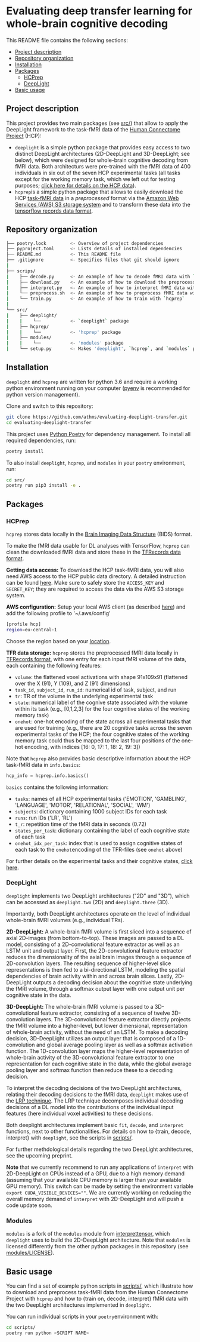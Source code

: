 # Evaluating deep transfer learning for whole-brain cognitive decoding

This README file contains the following sections:
- [Project description](#Project-description)
- [Repository organization](#Repository-organization)
- [Installation](#Installation)
- [Packages](#Packages)
    - [HCPrep](#HCPrep)
    - [DeepLight](#DeepLight)
- [Basic usage](#Basic-usage)


## Project description

This project provides two main packages (see [src/](src/)) that allow to apply the DeepLight framework to the task-fMRI data of the [Human Connectome Project](http://www.humanconnectomeproject.org) (HCP): 
- `deeplight` is a simple python package that provides easy access to two distinct DeepLight architectures (2D-DeepLight and 3D-DeepLight; see below), which were designed for whole-brain cognitive decoding from fMRI data. Both architecturs were pre-trained with the fMRI data of 400 individuals in six out of the seven HCP experimental tasks (all tasks except for the working memory task, which we left out for testing purposes; [click here for details on the HCP data](https://www.sciencedirect.com/science/article/abs/pii/S1053811913005272?via%3Dihub)). 
- `hcprep`is a simple python package that allows to easily download the HCP [task-fMRI data](https://www.humanconnectome.org/study/hcp-young-adult/project-protocol/task-fmri) in a *preprocessed* format via the [Amazon Web Services (AWS) S3 storage system](https://www.humanconnectome.org/study/hcp-young-adult/article/hcp-s1200-release-now-available-amazon-web-services) and to transform these data into the [tensorflow records data format](https://www.tensorflow.org/tutorials/load_data/tfrecord).



## Repository organization

```bash
├── poetry.lock         <- Overview of project dependencies
├── pyproject.toml      <- Lists details of installed dependencies
├── README.md           <- This README file
├── .gitignore          <- Specifies files that git should ignore
|
├── scrips/
|    ├── decode.py      <- An example of how to decode fMRI data with `deeplight`
|    ├── download.py    <- An example of how to download the preprocessed HCP fMRI data with `hcprep`
|    ├── interpret.py   <- An example of how to interpret fMRI data with `deeplight`
|    └── preprocess.sh  <- An example of how to preprocess fMRI data with `hcprep`
|    └── train.py       <- An example of how to train with `hcprep`
|
└── src/
|    ├── deeplight/
|    |    └──           <- `deeplight` package
|    ├── hcprep/
|    |    └──           <- 'hcprep' package
|    ├── modules/
|    |    └──           <- 'modules' package
|    └── setup.py       <- Makes 'deeplight', `hcprep`, and `modules` pip-installable (pip install -e .)  
```


## Installation
`deeplight` and `hcprep` are written for python 3.6 and require a working python environment running on your computer ([pyenv](https://github.com/pyenv/pyenv) is recommended for python version management).

Clone and switch to this repository:
```bash
git clone https://github.com/athms/evaluating-deeplight-transfer.git
cd evaluating-deeplight-transfer
```

This project uses [Python Poetry](https://python-poetry.org/) for dependency management. To install all required dependencies, run:
```bash
poetry install
```

To also install `deeplight`, `hcprep`, and `modules` in your `poetry` environment, run:
```bash
cd src/
poetry run pip3 install -e .
```


## Packages

### HCPrep
`hcprep` stores data locally in the [Brain Imaging Data Structure](https://bids.neuroimaging.io) (BIDS) format.

To make the fMRI data usable for DL analyses with TensorFlow, `hcprep` can clean the downloaded fMRI data and store these in the [TFRecords data format](https://www.tensorflow.org/tutorials/load_data/tfrecord).  

**Getting data access:**
To download the HCP task-fMRI data, you will also need AWS access to the HCP public data directory. A detailed instruction can be found [here](https://wiki.humanconnectome.org/display/PublicData/How+To+Connect+to+Connectome+Data+via+AWS). Make sure to safely store the `ACCESS_KEY` and `SECRET_KEY`; they are required to access the data via the AWS S3 storage system. 

**AWS configuration:**
Setup your local AWS client (as described [here](https://docs.aws.amazon.com/cli/latest/userguide/cli-configure-files.html)) and add the following profile to '~/.aws/config'

```bash
[profile hcp]
region=eu-central-1
```
Choose the region based on your [location](https://docs.aws.amazon.com/AmazonRDS/latest/UserGuide/Concepts.RegionsAndAvailabilityZones.html).

**TFR data storage:**
`hcprep` stores the preprocessed fMRI data locally in [TFRecords format](https://www.tensorflow.org/tutorials/load_data/tfrecord), with one entry for each input fMRI volume of the data, each containing the following features:
- `volume`: the flattened voxel activations with shape 91x109x91 (flattened over the X (91), Y (109), and Z (91) dimensions)
- `task_id`, `subject_id`, `run_id`: numerical id of task, subject, and run
- `tr`: TR of the volume in the underlying experimental task
- `state`: numerical label of the cognive state associated with the volume within its task (e.g., [0,1,2,3] for the four cognitive states of the working memory task)
- `onehot`: one-hot encoding of the state across all experimental tasks that are used for training (e.g., there are 20 cognitive tasks across the seven experimental tasks of the HCP; the four cognitive states of the working memory task could thus be mapped to the last four positions of the one-hot encoding, with indices [16: 0, 17: 1, 18: 2, 19: 3])

Note that `hcprep` also provides basic descriptive information about the HCP task-fMRI data in `info.basics`:

```python
hcp_info = hcprep.info.basics()
```

`basics` contains the following information:
- `tasks`: names of all HCP experimental tasks ('EMOTION', 'GAMBLING', 'LANGUAGE', 'MOTOR', 'RELATIONAL', 'SOCIAL', 'WM')
- `subjects`: dictionary containing 1000 subject IDs for each task
- `runs`: run IDs ('LR', 'RL')
- `t_r`: repetition time of the fMRI data in seconds (0.72)
- `states_per_task`: dictionary containing the label of each cognitive state of each task
- `onehot_idx_per_task`: index that is used to assign cognitive states of each task to the `onehot`encoding of the TFR-files (see `onehot` above)

For further details on the experimental tasks and their cognitive states, [click here](https://www.sciencedirect.com/science/article/abs/pii/S1053811913005272?via%3Dihub).


### DeepLight
`deeplight` implements two DeepLight architectures ("2D" and "3D"), which can be accessed as `deeplight.two` (2D) and `deeplight.three` (3D).

Importantly, both DeepLight architectures operate on the level of individual whole-brain fMRI volumes (e.g., individual TRs).

**2D-DeepLight:** A whole-brain fMRI volume is first sliced into a sequence of axial 2D-images (from bottom-to-top). These images are passed to a DL model, consisting of a 2D-convolutional feature extractor as well as an LSTM unit and output layer. First, the 2D-convolutional feature extractor reduces the dimensionality of the axial brain images through a sequence of 2D-convolution layers. The resulting sequence of higher-level slice representations is then fed to a bi-directional LSTM, modeling the spatial dependencies of brain activity within and across brain slices. Lastly, 2D-DeepLight outputs a decoding decision about the cognitive state underlying the fMRI volume, through a softmax output layer with one output unit per cognitive state in the data.

**3D-DeepLight:** The whole-brain fMRI volume is passed to a 3D-convolutional feature extractor, consisting of a sequence of twelve 3D-convolution layers. The 3D-convolutional feature extractor directly projects the fMRI volume into a higher-level, but lower dimensional, representation of whole-brain activity, without the need of an LSTM. To make a decoding decision, 3D-DeepLight utilizes an output layer that is composed of a 1D- convolution and global average pooling layer as well as a softmax activation function. The 1D-convolution layer maps the higher-level representation of whole-brain activity of the 3D-convolutional feature extractor to one representation for each cognitive state in the data, while the global average pooling layer and softmax function then reduce these to a decoding decision.

To interpret the decoding decisions of the two DeepLight architectures, relating their decoding decisions to the fMRI data, `deeplight` makes use of the [LRP technique](https://journals.plos.org/plosone/article?id=10.1371/journal.pone.0130140). The LRP technique decomposes individual decoding decisions of a DL model into the contributions of the individual input features (here individual voxel activities) to these decisions. 

Both deeplight architectures implement basic `fit`, `decode`, and `interpret` functions, next to other functionalities. For details on how to {train, decode, interpret} with `deeplight`, see the scripts in [scripts/](scripts/).

For further methdological details regarding the two DeepLight architectures, see the upcoming preprint.

**Note** that we currently recommend to run any applications of `interpret` with 2D-DeepLight on CPUs instead of a GPU, due to a high memory demand (assuming that your available CPU memory is larger than your available GPU memory). This switch can be made by setting the environment variable `export CUDA_VISIBLE_DEVICES=""`. We are currently working on reducing the overall memory demand of `interpret` with 2D-DeepLight and will push a code update soon. 


### Modules

`modules` is a fork of the `modules` module from [interprettensor](https://github.com/VigneshSrinivasan10/interprettensor), which `deeplight` uses to build the 2D-DeepLight architecture. Note that `modules` is licensed differently from the other python packages in this repository (see [modules/LICENSE](modules/LICENSE)).


## Basic usage
You can find a set of example python scripts in [scripts/](scripts/), which illustrate how to download and preprocess task-fMRI data from the Human Connectome Project with `hcprep` and how to {train on, decode, interpret} fMRI data with the two DeepLight architectures implemented in `deeplight`.

You can run individual scripts in your `poetry`environment with: 
```bash
cd scripts/
poetry run python <SCRIPT NAME>
```
